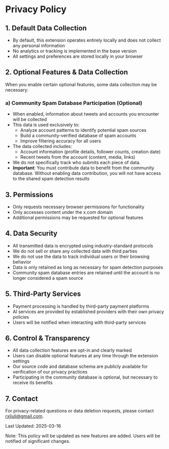 # Privacy Policy

## 1. Default Data Collection

- By default, this extension operates entirely locally and does not collect any personal information
- No analytics or tracking is implemented in the base version
- All settings and preferences are stored locally in your browser

## 2. Optional Features & Data Collection

When you enable certain optional features, some data collection may be necessary:

### a) Community Spam Database Participation (Optional)

- When enabled, information about tweets and accounts you encounter will be collected
- This data is used exclusively to:
  - Analyze account patterns to identify potential spam sources
  - Build a community-verified database of spam accounts
  - Improve filtering accuracy for all users
- The data collected includes:
  - Account information (profile details, follower counts, creation date)
  - Recent tweets from the account (content, media, links)
- We do not specifically track who submits each piece of data.
- **Important**: You must contribute data to benefit from the community database. Without enabling data contribution, you will not have access to the shared spam detection results

<!-- 
### b) AI-based Spam Tweet Detection (Optional)

- Tweet content will be sent to our AI service for analysis
- No personal information beyond the tweet content is transmitted
- Analysis results are used solely for spam detection purposes

### c) Account Sync Feature (Optional)

- Basic account information will be stored for sync functionality
- Synced settings and preferences
- Sync data is encrypted during transmission and storage -->

## 3. Permissions

- Only requests necessary browser permissions for functionality
- Only accesses content under the x.com domain
- Additional permissions may be requested for optional features

## 4. Data Security

- All transmitted data is encrypted using industry-standard protocols
- We do not sell or share any collected data with third parties
- We do not use the data to track individual users or their browsing behavior
- Data is only retained as long as necessary for spam detection purposes
- Community spam database entries are retained until the account is no longer considered a spam source

## 5. Third-Party Services

- Payment processing is handled by third-party payment platforms
- AI services are provided by established providers with their own privacy policies
- Users will be notified when interacting with third-party services

## 6. Control & Transparency

- All data collection features are opt-in and clearly marked
- Users can disable optional features at any time through the extension settings
- Our source code and database schema are publicly available for verification of our privacy practices
- Participating in the community database is optional, but necessary to receive its benefits

## 7. Contact

For privacy-related questions or data deletion requests, please contact <rxliuli@gmail.com>.

Last Updated: 2025-03-16

Note: This policy will be updated as new features are added. Users will be notified of significant changes.
